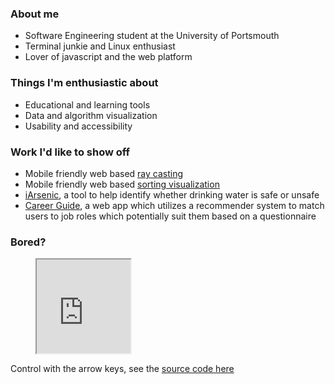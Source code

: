 ### About me

* Software Engineering student at the University of Portsmouth
* Terminal junkie and Linux enthusiast
* Lover of javascript and the web platform

### Things I'm enthusiastic about

* Educational and learning tools
* Data and algorithm visualization
* Usability and accessibility

### Work I'd like to show off

* Mobile friendly web based [ray casting](https://github.com/JavaRip/JSRaycaster)
* Mobile friendly web based [sorting visualization](https://github.com/JavaRip/sortingVisualizer)
* [iArsenic](https://github.com/portsoc/iArsenic), a tool to help identify whether drinking water is
  safe or unsafe
* [Career Guide](https://pontoonapps.com/careerguide/), a web app which utilizes a recommender
  system to match users to job roles which potentially suit them based on a questionnaire

### Bored?

<figure>
  <iframe height=150 width=150 src=https://javarip.github.io/snake/></iframe>
</figure>

Control with the arrow keys, see the [source code here](https://github.com/JavaRip/snake)
<!-- **JavaRip/JavaRip** is a ✨ _special_ ✨ repository because its `README.md` (this file) appears
on your GitHub profile.

Here are some ideas to get you started:

- 🔭 I’m currently working on ...
- 🌱 I’m currently learning ...
- 👯 I’m looking to collaborate on ...
- 🤔 I’m looking for help with ...
- 💬 Ask me about ...
- 📫 How to reach me: ...
- 😄 Pronouns: ...
- ⚡ Fun fact: ...  -->
